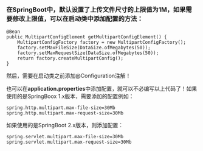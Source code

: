 ### 在SpringBoot中，默认设置了上传文件尺寸的上限值为1M，如果需要修改上限值，可以在启动类中添加配置的方法：

```
@Bean
public MultipartConfigElement getMultipartConfigElement() {
    MultipartConfigFactory factory = new MultipartConfigFactory();
    factory.setMaxFileSize(DataSize.ofMegabytes(50));
    factory.setMaxRequestSize(DataSize.ofMegabytes(50));
    return factory.createMultipartConfig();
}
```
然后，需要在启动类之前添加@Configuration注解！

也可以在**application.properties**中添加配置，就可以不必编写以上代码了！如果使用的是SpringBoox 1.x版本，需要添加的配置例如：

```
spring.http.multipart.max-file-size=30Mb  
spring.http.multipart.max-request-size=30Mb
```

如果使用的是SpringBoot 2.x版本，则添加配置：

```
spring.servlet.multipart.max-file-size=30Mb  
spring.servlet.multipart.max-request-size=30Mb
```
